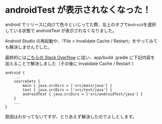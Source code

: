 # androidTest が表示されなくなった！
android でリリースに向けて色々といじってた際、左上のタブで`Android`を選択している状態で androidTest が表示されなくなりました。

Android Studio の再起動や、『File > Invalidate Cache / Restart』をやってみても解決しませんでした。

最終的には[こちらの Stack Overflow](https://stackoverflow.com/questions/30292783/androidtest-folder-doesnt-show-on-androidstudio) に従い、app/build. gradle に下記内容を加えることで解決しました（その後に Invalidate Cache / Restart ）

``` 
android {
    ...
    sourceSets {
        main { java.srcDirs = ['src/main/java'] }
        test { java.srcDirs = ['src/test/java'] }
        androidTest { java.srcDirs = ['src/androidTest/java'] }
    }
    ...
}
```

原因はわかってないですが、とりあえず解決したのでよしとします。


